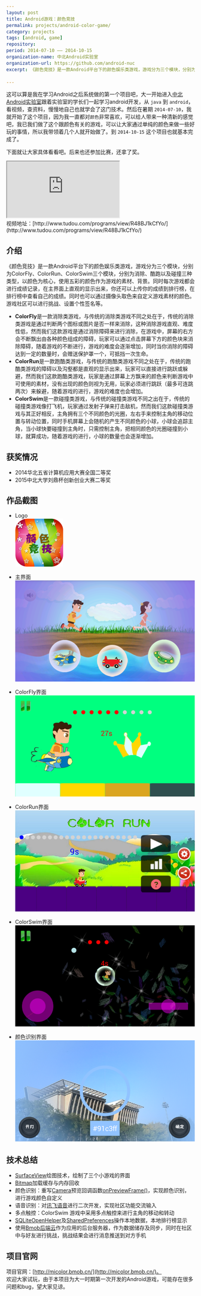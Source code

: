 ```yaml
---
layout: post
title: Android游戏：颜色竞技
permalink: projects/android-color-game/
category: projects
tags: [android, game]
repository: 
period: 2014-07-10 —— 2014-10-15
organization-name: 中北Android实验室
organization-url: https://github.com/android-nuc
excerpt: 《颜色竞技》是一款Android平台下的颜色娱乐类游戏，游戏分为三个模块，分别为ColorFly、ColorRun、ColorSwim三个模块，分别为消除、酷跑以及碰撞三种类型，以颜色为核心，使用五彩的颜色作为游戏的素材、背景。同时还可以通过手机摄像头捕获颜色进行自定义游戏哦！

---
```


这可以算是我在学习Android之后系统做的第一个项目吧，大一开始进入[中北Android实验室](https://github.com/android-nuc)跟着实验室的学长们一起学习android开发，从 `java` 到 `android`，看视频，查资料，慢慢地自己也就学会了这门技术。然后在暑期 `2014-07-10`，我就开始了这个项目，因为我一直都对`颜色`非常喜欢，可以给人带来一种清新的感觉吧，我已我们做了这个跟颜色有关的游戏，可以让大家通过单纯的颜色来做一些好玩的事情，所以我带领着几个人就开始做了。到 `2014-10-15` 这个项目也就基本完成了。  

下面就让大家具体看看吧。后来也还参加比赛，还拿了奖。  

<div class="embed-responsive embed-responsive-16by9">
  <iframe class="embed-responsive-item" src="http://www.tudou.com/programs/view/html5embed.action?type=0&code=R48BJ1kCfYo&lcode=&resourceId=326917756_06_05_99" allowtransparency="true" allowfullscreen="true"></iframe>
</div>
视频地址：[http://www.tudou.com/programs/view/R48BJ1kCfYo/](http://www.tudou.com/programs/view/R48BJ1kCfYo/)

## 介绍

《颜色竞技》是一款Android平台下的颜色娱乐类游戏，游戏分为三个模块，分别为ColorFly、ColorRun、ColorSwim三个模块，分别为消除、酷跑以及碰撞三种类型，以颜色为核心，使用五彩的颜色作为游戏的素材、背景。同时每次游戏都会进行成绩记录，在主界面上直观的显示出来，你还可以上传你的成绩到排行榜，在排行榜中查看自己的成绩。同时也可以通过摄像头取色来自定义游戏素材的颜色。游戏社区可以进行挑战、设置个性签名等。

* **ColorFly**是一款消除类游戏，与传统的消除类游戏不同之处在于，传统的消除类游戏是通过判断两个图标或图片是否一样来消除，这种消除游戏直观、难度性低，然而我们这款游戏是通过消除障碍来进行消除，在游戏中，屏幕的右方会不断飘出由各种颜色组成的障碍，玩家可以通过点击屏幕下方的颜色块来消除障碍，随着游戏的不断进行，游戏的难度会逐渐增加，同时当你消除的障碍达到一定的数量时，会赠送保护罩一个，可抵挡一次生命。
* **ColorRun**是一款跑酷类游戏，与传统的跑酷类游戏不同之处在于，传统的跑酷类游戏的障碍以及沟壑都是直观的显示出来，玩家可以直接进行跳跃或躲避，然而我们这款跑酷类游戏，玩家是通过屏幕上方飘来的颜色来判断游戏中可使用的素材，没有出现的颜色则视为无用，玩家必须进行跳跃（最多可连跳两次）来躲避，随着游戏的进行，游戏的难度也会增加。
* **ColorSwim**是一款碰撞类游戏，与传统的碰撞类游戏不同之出在于，传统的碰撞类游戏像打飞机，玩家通过发射子弹来打击敌机，然而我们这款碰撞类游戏与其正好相反，主角拥有三个不同颜色的光圈，左右手来控制主角的移动位置与转动位置，同时手机屏幕上会随机的产生不同颜色的小球，小球会追踪主角，当小球快要碰撞到主角时，只需控制主角，把相同颜色的光圈碰撞到小球，就算成功，随着游戏的进行，小球的数量也会逐渐增加。

## 获奖情况
> 
* 2014华北五省计算机应用大赛全国二等奖
* 2015中北大学刘鼎杯创新创业大赛二等奖

## 作品截图

* Logo  
  ![游戏Logo](https://raw.githubusercontent.com/onlylemi/onlylemi.github.io/master/assets/images/post/android_color_ico.png)

* 主界面  
  ![游戏Logo](https://raw.githubusercontent.com/onlylemi/onlylemi.github.io/master/assets/images/post/android_color_1.png)

* ColorFly界面  
  ![游戏Logo](https://raw.githubusercontent.com/onlylemi/onlylemi.github.io/master/assets/images/post/android_color_2.png)

* ColorRun界面  
  ![游戏Logo](https://raw.githubusercontent.com/onlylemi/onlylemi.github.io/master/assets/images/post/android_color_3.png)

* ColorSwim界面  
  ![游戏Logo](https://raw.githubusercontent.com/onlylemi/onlylemi.github.io/master/assets/images/post/android_color_4.png)

* 颜色识别界面  
  ![游戏Logo](https://raw.githubusercontent.com/onlylemi/onlylemi.github.io/master/assets/images/post/android_color_5.png)

## 技术总结

* [SurfaceView](http://developer.android.com/reference/android/view/SurfaceView.html)绘图技术，绘制了三个小游戏的界面
* [Bitmap](http://developer.android.com/reference/android/graphics/Bitmap.html)加载缓存与内存回收
* 颜色识别：重写[Camera](http://developer.android.com/reference/android/graphics/Camera.html)预览回调函数[onPreviewFrame()](http://developer.android.com/reference/android/hardware/Camera.PreviewCallback.html#onPreviewFrame)，实现颜色识别，进行游戏颜色自定义
* 语音识别：对[讯飞语音](http://www.xunfei.cn/)进行二次开发，实现社区功能交流输入
* 多点触控：ColorSwim 游戏中采用多点触控来进行主角的移动和转动
* [SQLiteOpenHelper](http://developer.android.com/reference/android/database/sqlite/SQLiteOpenHelper.html)及[SharedPreferences](http://developer.android.com/reference/android/content/SharedPreferences.html)操作本地数据，本地排行榜显示
* 使用[Bmob后端云](http://www.bmob.cn/)作为应用的后台服务器，作为数据储存及同步，同时在社区中与好友进行挑战，挑战结果会进行消息推送到对方手机

## 项目官网

项目官网：[http://micolor.bmob.cn/](http://micolor.bmob.cn/)。  
欢迎大家试玩，由于本项目为大一时期第一次开发的Android游戏，可能存在很多问题和bug，望大家见谅。